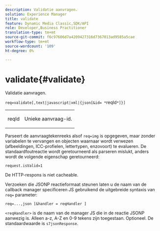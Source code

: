 ```yaml
---
description: Validatie aanvragen.
solution: Experience Manager
title: validate
feature: Dynamic Media Classic,SDK/API
role: Developer,Business Practitioner
translation-type: tm+mt
source-git-commit: f6c97606d7a4209427316d7367013ad9585a5cae
workflow-type: tm+mt
source-wordcount: '109'
ht-degree: 0%

---
```



# validate{#validate}

Validatie aanvragen.

`req=validate[,text|javascript|xml|{json[&id= *`reqId`*]}]`

<table id="simpletable_F214CDA7580A46C0B5CF14CF13AA9B0A"> 
 <tr class="strow"> 
  <td class="stentry"> <p><span class="codeph"><span class="varname"> reqId</span> </span> </p> </td> 
  <td class="stentry"> <p>Unieke aanvraag-id. </p></td> 
 </tr> 
</table>

Parseert de aanvraagtekenreeks alsof `req=img` is opgegeven, maar zonder variabelen te vervangen en objecten waarnaar wordt verwezen (afbeeldingen, ICC-profielen, lettertypen, enzovoort) te evalueren. De standaardfoutreactie wordt geretourneerd als parseren mislukt, anders wordt de volgende eigenschap geretourneerd:

`request.isValid=1`

De HTTP-respons is niet cacheable.

Verzoeken die JSONP reactieformaat steunen laten u de naam van de callback manager specificeren JS gebruikend de uitgebreide syntaxis van `req=` parameter:

`req=...,json [&handler = reqHandler ]`

`<reqHandler>` is de naam van de manager JS die in de reactie JSONP aanwezig is. Alleen a-z, A-Z en 0-9 tekens zijn toegestaan. Optioneel. De standaardwaarde is `s7jsonResponse`.
